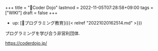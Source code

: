 +++
title = "📝Coder Dojo"
lastmod = 2022-11-05T07:28:58+09:00
tags = ["WIKI"]
draft = false
+++

-   up: [📝プログラミング教育]({{< relref "20221020162514.md" >}})

プログラミングを学び合う非営利団体.

<https://coderdojo.jp/>
